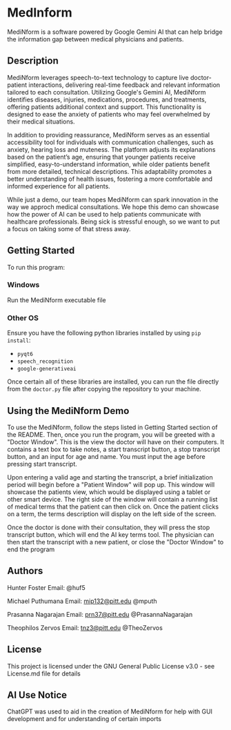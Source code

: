 # MedInform
MediNform is a software powered by Google Gemini AI that can help bridge the information gap between medical physicians and patients.


## Description

MediNform leverages speech-to-text technology to capture live doctor-patient interactions, delivering real-time feedback and relevant information tailored to each consultation. Utilizing Google's Gemini AI, MediNform identifies diseases, injuries, medications, procedures, and treatments, offering patients additional context and support. This functionality is designed to ease the anxiety of patients who may feel overwhelmed by their medical situations.

In addition to providing reassurance, MediNform serves as an essential accessibility tool for individuals with communication challenges, such as anxiety, hearing loss and muteness. The platform adjusts its explanations based on the patient’s age, ensuring that younger patients receive simplified, easy-to-understand information, while older patients benefit from more detailed, technical descriptions. This adaptability promotes a better understanding of health issues, fostering a more comfortable and informed experience for all patients.

While just a demo, our team hopes MediNform can spark innovation in the way we approch medical consultations. We hope this demo can showcase how the power of AI can be used to help patients communicate with healthcare professionals. Being sick is stressful enough, so we want to put a focus on taking some of that stress away.

## Getting Started
To run this program:
### Windows
Run the MediNform executable file
### Other OS
Ensure you have the following python libraries installed by using ``pip install``:
- ``pyqt6``
- ``speech_recognition``
- ``google-generativeai``

Once certain all of these libraries are installed, you can run the file directly from the ``doctor.py`` file after copying the repository to your machine.

## Using the MediNform Demo
To use the MediNform, follow the steps listed in Getting Started section of the README. Then, once you run the program, you will be greeted with a "Doctor Window". This is the view the doctor will have on their computers. It contains a text box to take notes, a start transcript button, a stop transcript button, and an input for age and name. You must input the age before pressing start transcript.

Upon entering a valid age and starting the transcript, a brief initialization period will begin before a "Patient Window" will pop up. This window will showcase the patients view, which would be displayed using a tablet or other smart device. The right side of the window will contain a running list of medical terms that the patient can then click on. Once the patient clicks on a term, the terms description will display on the left side of the screen.

Once the doctor is done with their consultation, they will press the stop transcript button, which will end the AI key terms tool. The physician can then start the transcript with a new patient, or close the "Doctor Window" to end the program


## Authors
Hunter Foster
Email: 
@huf5

Michael Puthumana
Email: mip132@pitt.edu
@mputh

Prasanna Nagarajan
Email: prn37@pitt.edu
@PrasannaNagarajan

Theophilos Zervos
Email: tnz3@pitt.edu
@TheoZervos

## License
This project is licensed under the GNU General Public License v3.0 - see License.md file for details

## AI Use Notice
ChatGPT was used to aid in the creation of MediNform for help with GUI development and for understanding of certain imports
